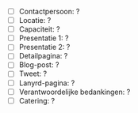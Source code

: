 - [ ] Contactpersoon: ?
- [ ] Locatie: ?
- [ ] Capaciteit: ?
- [ ] Presentatie 1: ?
- [ ] Presentatie 2: ?
- [ ] Detailpagina: ?
- [ ] Blog-post: ?
- [ ] Tweet: ?
- [ ] Lanyrd-pagina: ?
- [ ] Verantwoordelijke bedankingen: ?
- [ ] Catering: ?
